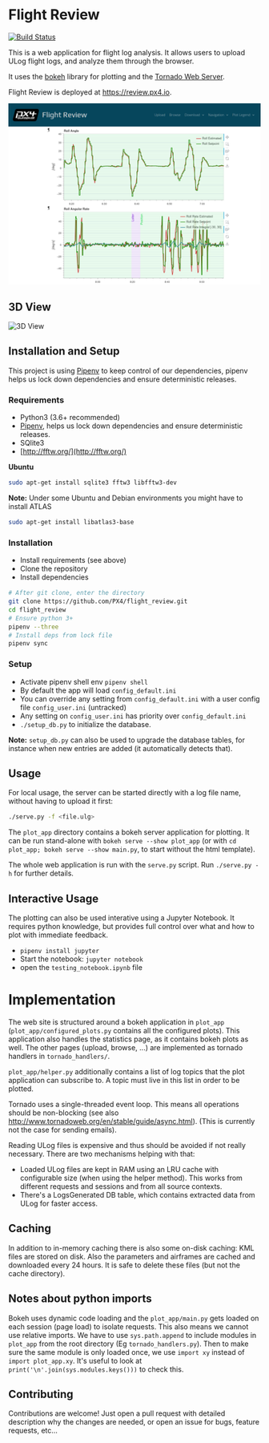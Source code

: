 # Flight Review

[![Build Status](https://travis-ci.org/PX4/flight_review.svg?branch=master)](https://travis-ci.org/PX4/flight_review)

This is a web application for flight log analysis. It allows users to upload
ULog flight logs, and analyze them through the browser.

It uses the [bokeh](http://bokeh.pydata.org) library for plotting and the
[Tornado Web Server](http://www.tornadoweb.org).

Flight Review is deployed at https://review.px4.io.

![Plot View](screenshots/plot_view.png)

## 3D View
![3D View](screenshots/3d_view.gif)


## Installation and Setup

This project is using [Pipenv](https://pipenv.readthedocs.io/en/latest/)
to keep control of our dependencies, pipenv helps us lock down
dependencies and ensure deterministic releases.

### Requirements

- Python3 (3.6+ recommended)
- [Pipenv](https://pipenv.readthedocs.io/en/latest/), helps us lock down
  dependencies and ensure deterministic releases.
- SQlite3
- [http://fftw.org/](http://fftw.org/)

**Ubuntu**

```bash
sudo apt-get install sqlite3 fftw3 libfftw3-dev
```

**Note:** Under some Ubuntu and Debian environments you might have to
install ATLAS

```bash
sudo apt-get install libatlas3-base
```

### Installation

- Install requirements (see above)
- Clone the repository
- Install dependencies

```bash
# After git clone, enter the directory
git clone https://github.com/PX4/flight_review.git
cd flight_review
# Ensure python 3+
pipenv --three
# Install deps from lock file
pipenv sync
```

### Setup

- Activate pipenv shell env `pipenv shell`
- By default the app will load `config_default.ini`
- You can override any setting from `config_default.ini` with a user config file
  `config_user.ini` (untracked)
- Any setting on `config_user.ini` has priority over
  `config_default.ini`
- `./setup_db.py` to initialize the database.

**Note:** `setup_db.py` can also be used to upgrade the database tables, for
  instance when new entries are added (it automatically detects that).


## Usage

For local usage, the server can be started directly with a log file name,
without having to upload it first:

```bash
./serve.py -f <file.ulg>
```

The `plot_app` directory contains a bokeh server application for plotting. It
can be run stand-alone with `bokeh serve --show plot_app` (or with `cd plot_app;
bokeh serve --show main.py`, to start without the html template).

The whole web application is run with the `serve.py` script. Run `./serve.py -h`
for further details.


## Interactive Usage
The plotting can also be used interative using a Jupyter Notebook. It
requires python knowledge, but provides full control over what and how to plot
with immediate feedback.

- `pipenv install jupyter`
- Start the notebook: `jupyter notebook`
- open the `testing_notebook.ipynb` file


# Implementation
The web site is structured around a bokeh application in `plot_app`
(`plot_app/configured_plots.py` contains all the configured plots). This
application also handles the statistics page, as it contains bokeh plots as
well. The other pages (upload, browse, ...) are implemented as tornado handlers
in `tornado_handlers/`.

`plot_app/helper.py` additionally contains a list of log topics that the plot
application can subscribe to. A topic must live in this list in order to be
plotted.

Tornado uses a single-threaded event loop. This means all operations should be
non-blocking (see also http://www.tornadoweb.org/en/stable/guide/async.html).
(This is currently not the case for sending emails).

Reading ULog files is expensive and thus should be avoided if not really
necessary. There are two mechanisms helping with that:
- Loaded ULog files are kept in RAM using an LRU cache with configurable size
  (when using the helper method). This works from different requests and
  sessions and from all source contexts.
- There's a LogsGenerated DB table, which contains extracted data from ULog
  for faster access.

## Caching
In addition to in-memory caching there is also some on-disk caching: KML files
are stored on disk. Also the parameters and airframes are cached and downloaded
every 24 hours. It is safe to delete these files (but not the cache directory).

## Notes about python imports
Bokeh uses dynamic code loading and the `plot_app/main.py` gets loaded on each
session (page load) to isolate requests. This also means we cannot use relative
imports. We have to use `sys.path.append` to include modules in `plot_app` from
the root directory (Eg `tornado_handlers.py`). Then to make sure the same module
is only loaded once, we use `import xy` instead of `import plot_app.xy`.
It's useful to look at `print('\n'.join(sys.modules.keys()))` to check this.


## Contributing
Contributions are welcome! Just open a pull request with detailed description
why the changes are needed, or open an issue for bugs, feature requests, etc...
